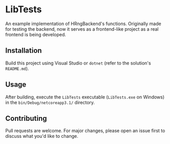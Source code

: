 ﻿# LibTests
An example implementation of HRngBackend's functions.
Originally made for testing the backend, now it serves as a frontend-like project as a real frontend is being developed.

## Installation
Build this project using Visual Studio or `dotnet` (refer to the solution's `README.md`).

## Usage
After building, execute the `LibTests` executable (`LibTests.exe` on Windows) in the `bin/Debug/netcoreapp3.1/` directory.

## Contributing
Pull requests are welcome.
For major changes, please open an issue first to discuss what you'd like to change.
